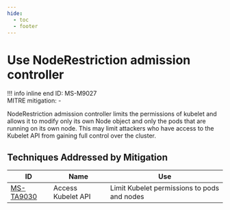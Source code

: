 ```yaml
---
hide:
  - toc
  - footer
---
```


# Use NodeRestriction admission controller

!!! info inline end
    ID: MS-M9027<br>
    MITRE mitigation: -


NodeRestriction admission controller limits the permissions of kubelet and allows it to modify only its own Node object and only the pods that are running on its own node. This may limit attackers who have access to the Kubelet API from gaining full control over the cluster.


## Techniques Addressed by Mitigation

|ID|Name|Use|
|--|----------|-----------|
|[MS-TA9030](../techniques/Access%20Kubelet%20API.md)|Access Kubelet API|Limit Kubelet permissions to pods and nodes|